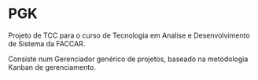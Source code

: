 # PGK

Projeto de TCC para o curso de Tecnologia em Analise e Desenvolvimento de Sistema da FACCAR.

Consiste num Gerenciador genérico de projetos, baseado na metodologia Kanban de gerenciamento.

